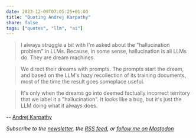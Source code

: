 ```yaml
---
date: 2023-12-09T07:05:25+01:00
title: "Quoting Andrej Karpathy"
share: false
tags: ["quotes", "llm", "ai"]
---
```

> I always struggle a bit with I'm asked about the "hallucination problem" in LLMs. Because, in some sense, hallucination is all LLMs do. They are dream machines. 

> We direct their dreams with prompts. The prompts start the dream, and based on the LLM's hazy recollection of its training documents, most of the time the result goes someplace useful. 

> It's only when the dreams go into deemed factually incorrect territory that we label it a "hallucination". It looks like a bug, but it's just the LLM doing what it always does.

-- [Andrej Karpathy](https://twitter.com/karpathy/status/1733299213503787018)

*Subscribe to the [newsletter][nl], the [RSS feed][rss], or [follow me on Mastodon][m]*

 [rss]: https://nicolaiarocci.com/index.xml
 [m]: https://fosstodon.org/@nicola
 [nl]: https://nicolaiarocci.substack.com
